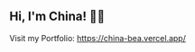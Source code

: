 ## Hi, I'm China! 👋🌸

<!-- A Dreamer, developer, and explorer of all things. -->
<!-- > _"Make the most of yourself.... for that is all there is of you." -- Ralph Waldo Emerson_  -->

Visit my Portfolio: https://china-bea.vercel.app/
